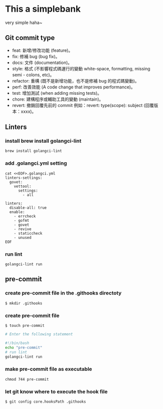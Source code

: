 # This a simplebank
very simple haha~

## Git commit type
- feat: 新增/修改功能 (feature)。
- fix: 修補 bug (bug fix)。
- docs: 文件 (documentation)。
- style: 格式 (不影響程式碼運行的變動 white-space, formatting, missing semi - colons, etc)。
- refactor: 重構 (既不是新增功能，也不是修補 bug 的程式碼變動)。
- perf: 改善效能 (A code change that improves performance)。
- test: 增加測試 (when adding missing tests)。
- chore: 建構程序或輔助工具的變動 (maintain)。
- revert: 撤銷回覆先前的 commit 例如：revert: type(scope): subject (回覆版本：xxxx)。

## Linters

### install brew install golangci-lint
```
brew install golangci-lint
```

### add .golangci.yml setting
```
cat <<EOF>.golangci.yml
linters-settings:
  govet:
    vettool:
      settings:
        - all

linters:
  disable-all: true
  enable:
    - errcheck
    - gofmt
    - govet
    - revive
    - staticcheck
    - unused
EOF
```

### run lint
```
golangci-lint run
```


## pre-commit
### create pre-commit file in the .githooks directoty
```
$ mkdir .githooks
```
### create pre-commit file
```
$ touch pre-commit
```
```bash
# Enter the following statement

#!/bin/bash
echo "pre-commit"
# run lint
golangci-lint run
```

### make pre-commit file as executable
```
chmod 744 pre-commit
```

### let git know where to execute the hook file
```
$ git config core.hooksPath .githooks
```
